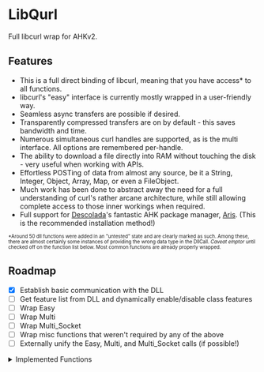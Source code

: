 # LibQurl
Full libcurl wrap for AHKv2.

## Features
- This is a full direct binding of libcurl, meaning that you have access* to all functions.
- libcurl's "easy" interface is currently mostly wrapped in a user-friendly way.
- Seamless async transfers are possible if desired.
- Transparently compressed transfers are on by default - this saves bandwidth and time.
- Numerous simultaneous curl handles are supported, as is the multi interface. All options are remembered per-handle.
- The ability to download a file directly into RAM without touching the disk - very useful when working with APIs.
- Effortless POSTing of data from almost any source, be it a String, Integer, Object, Array, Map, or even a FileObject.
- Much work has been done to abstract away the need for a full understanding of curl's rather arcane architecture, while still allowing complete access to those inner workings when required.
- Full support for [Descolada](https://github.com/Descolada)'s fantastic AHK package manager, [Aris](https://github.com/Descolada/Aris). (This is the recommended installation method!)

<sup><sub>*Around 50 dll functions were added in an "untested" state and are clearly marked as such. Among these, there are almost certainly some instances of providing the wrong data type in the DllCall. *Caveat emptor* until checked off on the function list below. Most common functions are already properly wrapped.</sup></sub>

## Roadmap
- [X] Establish basic communication with the DLL
- [ ] Get feature list from DLL and dynamically enable/disable class features
- [ ] Wrap Easy
- [ ] Wrap Multi
- [ ] Wrap Multi_Socket
- [ ] Wrap misc functions that weren't required by any of the above
- [ ] Externally unify the Easy, Multi, and Multi_Socket calls (if possible!)

<details><summary>Implemented Functions</summary>
https://curl.se/libcurl/c/allfuncs.html
  
| Wrapped?   | Name                          | Notes                        |
|:----------:|:------------------------------|:-----------------------------|
| &check;    | curl_easy_cleanup             |                              |
| &check;    | curl_easy_duphandle           |                              |
| &check;    | curl_easy_escape              |                              |
| &check;    | curl_easy_getinfo             |                              |
| &check;    | curl_easy_header              |                              |
| &check;    | curl_easy_init                |                              |
| &check;    | curl_easy_nextheader          |                              |
| &check;    | curl_easy_option_by_id        |                              |
| &check;    | curl_easy_option_by_name      |                              |
| &check;    | curl_easy_option_next         |                              |
|            | curl_easy_pause               |                              |
| &check;    | curl_easy_perform             |                              |
|            | curl_easy_recv                |                              |
| &check;    | curl_easy_reset               |                              |
|            | curl_easy_send                |                              |
| &check;    | curl_easy_setopt              |                              |
| &check;    | curl_easy_strerror            |                              |
|            | curl_easy_unescape            |                              |
|            | curl_easy_upkeep              |                              |
| &#10060;   | curl_formadd                  | deprecated                   |
| &#10060;   | curl_formfree                 | deprecated                   |
| &#10060;   | curl_formget                  | deprecated                   |
| &check;    | curl_free                     |                              |
|            | curl_getdate                  |                              |
|            | curl_global_cleanup           |                              |
| &check;    | curl_global_init              | only default mode for now    |
|            | curl_global_init_mem          |                              |
|            | curl_global_sslset            |                              |
|            | curl_mime_addpart             |                              |
|            | curl_mime_data                |                              |
|            | curl_mime_data_cb             |                              |
|            | curl_mime_encoder             |                              |
|            | curl_mime_filedata            |                              |
|            | curl_mime_filename            |                              |
|            | curl_mime_free                |                              |
|            | curl_mime_headers             |                              |
|            | curl_mime_init                |                              |
|            | curl_mime_name                |                              |
|            | curl_mime_subparts            |                              |
|            | curl_mime_type                |                              |
| &check;    | curl_multi_add_handle         |                              |
|            | curl_multi_assign             |                              |
|            | curl_multi_cleanup            |                              |
|            | curl_multi_fdset              |                              |
| &check;    | curl_multi_info_read          |                              |
| &check;    | curl_multi_init               |                              |
| &check;    | curl_multi_perform            |                              |
| &check;    | curl_multi_remove_handle      |                              |
|            | curl_multi_setopt             |                              |
|            | curl_multi_socket_action      |                              |
|            | curl_multi_strerror           |                              |
|            | curl_multi_timeout            |                              |
|            | curl_multi_poll               |                              |
|            | curl_multi_wait               |                              |
|            | curl_multi_wakeup             |                              |
|            | curl_pushheader_byname        |                              |
|            | curl_pushheader_bynum         |                              |
|            | curl_share_cleanup            |                              |
|            | curl_share_init               |                              |
|            | curl_share_setopt             |                              |
|            | curl_share_strerror           |                              |
| &check;    | curl_slist_append             |                              |
| &check;    | curl_slist_free_all           |                              |
| &check;    | curl_url                      |                              |
| &check;    | curl_url_cleanup              |                              |
| &check;    | curl_url_dup                  |                              |
| &check;    | curl_url_get                  |                              |
| &check;    | curl_url_set                  |                              |
| &check;    | curl_url_strerror             |                              |
| &check;    | curl_version                  |                              |
| &check;    | curl_version_info             |                              |
|            | curl_ws_recv                  |                              |
|            | curl_ws_send                  |                              |
|            | curl_ws_meta                  |                              |
</details>

